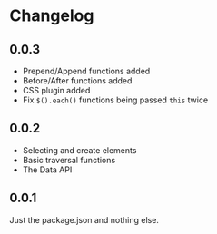 # Changelog

## 0.0.3

- Prepend/Append functions added
- Before/After functions added
- CSS plugin added
- Fix `$().each()` functions being passed `this` twice

## 0.0.2

- Selecting and create elements
- Basic traversal functions
- The Data API

## 0.0.1

Just the package.json and nothing else.
